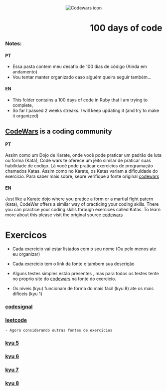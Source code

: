 <div align="center">
  <img src="https://www.codewars.com/packs/assets/logo-square-red-big.c74ae0e7.png"
       alt="Codewars icon" />
  <h1 style="text-align: right;">
     100 days of code
  </h1>
</div>


### Notes:
#### PT
- Essa pasta contem meu desafio de 100 dias de código (Ainda em andamento)
- Vou tentar manter organizado caso alguém queira seguir também...

#### EN
- This folder contains a 100 days of code in Ruby that I am trying to complete,
- So far I passed 2 weeks streaks. I will keep updating it (and try to make it organized)


## [CodeWars](https://codewars.com/about) is a coding community
#### PT
  Assim como um Dojo de Karate, onde você pode praticar um padrão de luta ou forma (Kata), Code wars te oferece um jeito similar de praticar suas habilidade de codigo. Lá você pode praticar exercicios de programação chamados Katas. Assim como no Karate, os Katas variam a dificuldade do exercício.
  Para saber mais sobre, sepre verifique a fonte original [codewars](https://www.codewars.com/about)

#### EN
 Just like a Karate dojo where you pratice a form or a martial fight patern (kata), CodeWar offers a similar way of practicing your coding skills. There you can practice your coding skills through exercices called Katas.
 To learn more about this please visit the original source [codewars](https://www.codewars.com/about)

# Exercicos

- Cada exercicio vai estar listados com o seu nome (Ou pelo menos ate eu organizar)

- Cada exercicio tem o link da fonte e tambem sua descrição

- Alguns testes simples estão presentes <rspec>, mas para todos os testes tente no proprio site do [codewars](codewars.com) na fonte do exercicio.

- Os níveis (kyu) funcionam de forma do mais fácil (kyu 8) ate os mais difíceis (kyu 1)

### [codesignal](codewars_exercices/lib/codesignal/)
### [leetcode](codewars_exercices/lib/leetcode/)
    - Agora considerando outras fontes de exercicios

### [kyu 5](codewars_exercices/lib/kyu_5)
### [kyu 6](codewars_exercices/lib/kyu_6)
### [kyu 7](codewars_exercices/lib/kyu_7)
### [kyu 8](codewars_exercices/lib/kyu_8)

<!-- [img](https://www.codewars.com/packs/assets/logo-square-red-big.c74ae0e7.png) -->
